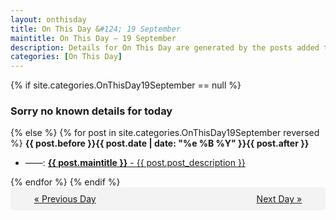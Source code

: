 ```yaml
---
layout: onthisday
title: On This Day &#124; 19 September
maintitle: On This Day — 19 September
description: Details for On This Day are generated by the posts added to the website so the content is subject to changes/updates over time.
categories: [On This Day]
---
```


{% if site.categories.OnThisDay19September == null %}
<h3>Sorry no known details for today</h3>
{% else %}
{% for post in site.categories.OnThisDay19September reversed %}
<strong>{{ post.before }}{{ post.date | date: "%e %B %Y" }}{{ post.after }}</strong>
<ul>
<li> ——: <a class="{{ post.class }}" href="{{ post.url }}"><strong>{{ post.maintitle }}</strong> - {{ post.post_description }}</a></li>
</ul>
{% endfor %}
{% endif %}
<br />
<div style="background-color: #f3f3f3; padding: 10px; border-radius: 5px; text-align: center; display: flex; justify-content: space-evenly;">
<a href="/onthisday/09/09-18">« Previous Day</a>
<span style="visibility:hidden;">[ Visit Leap Year February 29 ]</span>
<a href="/onthisday/09/09-20">Next Day »</a>
</div>

